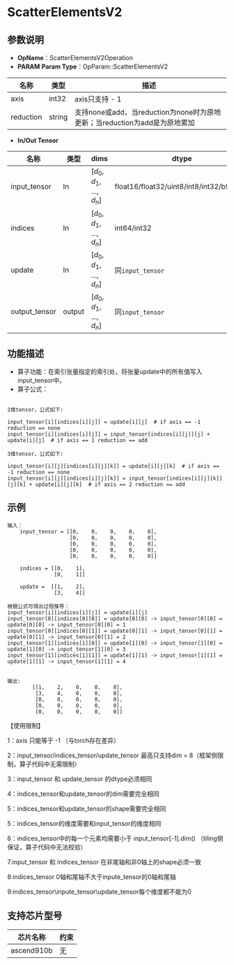 # ScatterElementsV2

## 参数说明

- **OpName**：ScatterElementsV2Operation
- **PARAM**
**Param Type**：OpParam::ScatterElementsV2

| 名称       | 类型    | 描述                                                                |
|-----------|--------|---------------------------------------------------------------------| 
| axis      | int32  | axis只支持 - 1                                      |
| reduction | string | 支持none或add，当reduction为none时为原地更新；当reduction为add是为原地累加  |
 

- **In/Out Tensor**

| 名称            | 类型     | dims                       | dtype                                     | format |
|---------------|--------| -------------------------- |-------------------------------------------| ------ |
| input_tensor  | In     | [$d_0$, $d_1$, ..., $d_n$] | float16/float32/uint8/int8/int32/bfloat16 | ND     |
| indices       | In     | [$d_0$, $d_1$, ..., $d_n$] | int64/int32                               | ND     |
| update        | In     | [$d_0$, $d_1$, ..., $d_n$] | 同`input_tensor`                           | ND     |
| output_tensor | output | [$d_0$, $d_1$, ..., $d_n$] | 同`input_tensor`                           | ND     |

## 功能描述

- 算子功能：在索引张量指定的索引处，将张量update中的所有值写入input_tensor中。
- 算子公式：
```

2维tensor，公式如下:

input_tensor[i][indices[i][j]] = update[i][j]  # if axis == -1 reduction == none
input_tensor[i][indices[i][j]] = input_tensor[indices[i][j]][j] + update[i][j]  # if axis == 1 reduction == add

3维tensor，公式如下:

input_tensor[i][j][indices[i][j][k]] = update[i][j][k]  # if axis == -1 reduction == none
input_tensor[i][j][indices[i][j][k]] = input_tensor[indices[i][j][k]][j][k] + update[i][j][k]  # if axis == 2 reduction == add
```


## 示例

```
输入：
    input_tensor = [[0,    0,    0,    0,    0],
                    [0,    0,    0,    0,    0],
                    [0,    0,    0,    0,    0],
                    [0,    0,    0,    0,    0],
                    [0,    0,    0,    0,    0]]

    indices = [[0,    1],
               [0,    1]]
               
    update =  [[1,    2],
               [3,    4]]

根据公式可得出过程推导：
input_tensor[i][indices[i][j]] = update[i][j]
input_tensor[0][indices[0][0]] = update[0][0] -> input_tensor[0][0] = update[0][0] -> input_tensor[0][0] = 1
input_tensor[0][indices[0][1]] = update[0][1] -> input_tensor[0][1] = update[0][1] -> input_tensor[0][1] = 2
input_tensor[1][indices[1][0]] = update[1][0] -> input_tensor[1][0] = update[1][0] -> input_tensor[1][0] = 3
input_tensor[1][indices[1][1]] = update[1][1] -> input_tensor[1][1] = update[1][1] -> input_tensor[1][1] = 4


输出:
        [[1,    2,    0,    0,    0],
         [3,    4,    0,    0,    0],
         [0,    0,    0,    0,    0],
         [0,    0,    0,    0,    0],
         [0,    0,    0,    0,    0]]
```

【使用限制】

1：axis 只能等于 -1 （与torch存在差异） 

2：input_tensor/indices_tensor/update_tensor 最高只支持dim = 8（框架侧限制，算子代码中无需限制）

3：input_tensor 和 update_tensor 的dtype必须相同 

4：indices_tensor和update_tensor的dim需要完全相同 

5：indices_tensor和update_tensor的shape需要完全相同 

5：indices_tensor的维度需要和input_tensor的维度相同 

6：indices_tensor中的每一个元素均需要小于 input_tensor[-1].dim() （tiling侧保证，算子代码中无法校验）

7:input_tensor 和 indices_tensor 在非尾轴和非0轴上的shape必须一致 

8:indices_tensor 0轴和尾轴不大于inpute_tensor的0轴和尾轴 

9:indices_tensor\inpute_tensor\update_tensor每个维度都不能为0 

## 支持芯片型号

| 芯片名称   | 约束               |
| ---------- | ------------------ |
| ascend910b | 无                 |
